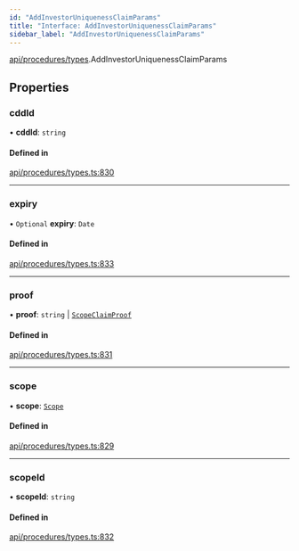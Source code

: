 ```yaml
---
id: "AddInvestorUniquenessClaimParams"
title: "Interface: AddInvestorUniquenessClaimParams"
sidebar_label: "AddInvestorUniquenessClaimParams"
---
```


[api/procedures/types](../../../../../modules/API/Procedures/Types/Types.md).AddInvestorUniquenessClaimParams

## Properties

### cddId

• **cddId**: `string`

#### Defined in

[api/procedures/types.ts:830](https://github.com/PolymeshAssociation/polymesh-sdk/blob/0dbd0ebd0/src/api/procedures/types.ts#L830)

___

### expiry

• `Optional` **expiry**: `Date`

#### Defined in

[api/procedures/types.ts:833](https://github.com/PolymeshAssociation/polymesh-sdk/blob/0dbd0ebd0/src/api/procedures/types.ts#L833)

___

### proof

• **proof**: `string` \| [`ScopeClaimProof`](../ScopeClaimProof/ScopeClaimProof.md)

#### Defined in

[api/procedures/types.ts:831](https://github.com/PolymeshAssociation/polymesh-sdk/blob/0dbd0ebd0/src/api/procedures/types.ts#L831)

___

### scope

• **scope**: [`Scope`](../../../Entities/Types/Scope/Scope.md)

#### Defined in

[api/procedures/types.ts:829](https://github.com/PolymeshAssociation/polymesh-sdk/blob/0dbd0ebd0/src/api/procedures/types.ts#L829)

___

### scopeId

• **scopeId**: `string`

#### Defined in

[api/procedures/types.ts:832](https://github.com/PolymeshAssociation/polymesh-sdk/blob/0dbd0ebd0/src/api/procedures/types.ts#L832)
